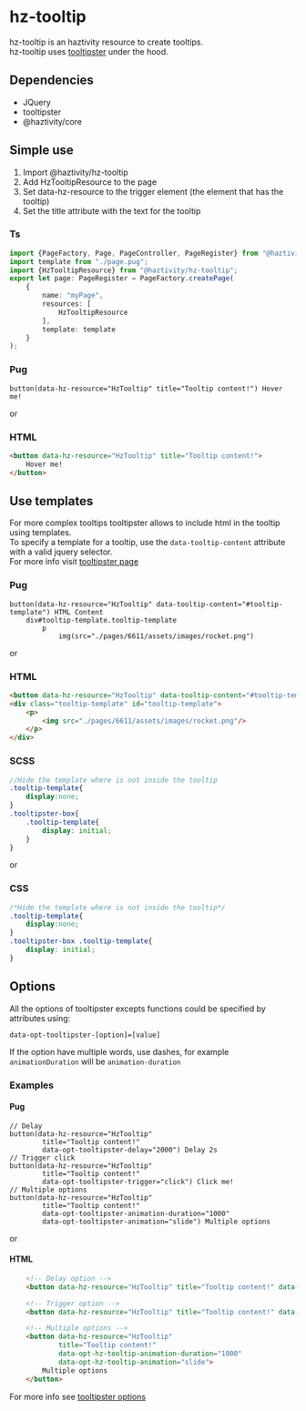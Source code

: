 # hz-tooltip
hz-tooltip is an haztivity resource to create tooltips.\
hz-tooltip uses [tooltipster](http://iamceege.github.io/tooltipster/) under the hood.

## Dependencies
- JQuery
- tooltipster
- @haztivity/core

## Simple use
1. Import @haztivity/hz-tooltip
2. Add HzTooltipResource to the page
3. Set data-hz-resource to the trigger element (the element that has the tooltip)
4. Set the title attribute with the text for the tooltip

### Ts
```typescript
import {PageFactory, Page, PageController, PageRegister} from "@haztivity/core";
import template from "./page.pug";
import {HzTooltipResource} from "@haztivity/hz-tooltip";
export let page: PageRegister = PageFactory.createPage(
    {
        name: "myPage",
        resources: [
            HzTooltipResource
        ],
        template: template
    }
);
```
### Pug
```pug
button(data-hz-resource="HzTooltip" title="Tooltip content!") Hover me!
```
or
### HTML
```html
<button data-hz-resource="HzTooltip" title="Tooltip content!">
    Hover me!
</button>
```
## Use templates
For more complex tooltips tooltipster allows to include html in the tooltip using templates.\
To specify a template for a tooltip, use the ```data-tooltip-content``` attribute with a valid jquery selector.\
For more info visit [tooltipster page](http://iamceege.github.io/tooltipster/#html)
### Pug
```pug
button(data-hz-resource="HzTooltip" data-tooltip-content="#tooltip-template") HTML Content
    div#tooltip-template.tooltip-template
        p
            img(src="./pages/6611/assets/images/rocket.png")
```
or
### HTML
```html
<button data-hz-resource="HzTooltip" data-tooltip-content="#tooltip-template"> HTML Content </button>
<div class="tooltip-template" id="tooltip-template">
    <p>
        <img src="./pages/6611/assets/images/rocket.png"/>
    </p>
</div>
```
### SCSS
```scss
//Hide the template where is not inside the tooltip
.tooltip-template{
    display:none;
}
.tooltipster-box{
    .tooltip-template{
        display: initial;
    }
}
```
or
### CSS
```css
/*Hide the template where is not inside the tooltip*/
.tooltip-template{
    display:none;
}
.tooltipster-box .tooltip-template{
    display: initial;
}
```
## Options
All the options of tooltipster excepts functions could be specified by attributes using:

```pug
data-opt-tooltipster-[option]=[value]
```
If the option have multiple words, use dashes, for example ```animationDuration``` will be ```animation-duration```

### Examples
#### Pug
```pug
// Delay
button(data-hz-resource="HzTooltip" 
        title="Tooltip content!" 
        data-opt-tooltipster-delay="2000") Delay 2s
// Trigger click
button(data-hz-resource="HzTooltip" 
        title="Tooltip content!" 
        data-opt-tooltipster-trigger="click") Click me!
// Multiple options
button(data-hz-resource="HzTooltip" 
        title="Tooltip content!"
        data-opt-tooltipster-animation-duration="1000" 
        data-opt-tooltipster-animation="slide") Multiple options
```
or
#### HTML
```html
    <!-- Delay option -->
    <button data-hz-resource="HzTooltip" title="Tooltip content!" data-opt-hz-tooltip-delay="2000"> Delay 2s </button>

    <!-- Trigger option -->
    <button data-hz-resource="HzTooltip" title="Tooltip content!" data-opt-hz-tooltip-trigger="click"> Click me! </button>

    <!-- Multiple options -->
    <button data-hz-resource="HzTooltip"
            title="Tooltip content!"
            data-opt-hz-tooltip-animation-duration="1000"
            data-opt-hz-tooltip-animation="slide">
        Multiple options
    </button>
```
For more info see [tooltipster options](https://iamceege.github.io/tooltipster/#options)
